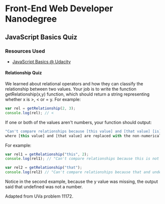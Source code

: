 # Front-End Web Developer Nanodegree

## JavaScript Basics Quiz

### Resources Used
* [JavaScript Basics @ Udacity](https://www.udacity.com/course/ud804)

#### Relationship Quiz

We learned about relational operators and how they can classify the relationship between two values. Your job is to write the function getRelationship(x,y) function, which should return a string representing whether x is >, < or = y. For example:
```javascript
var rel = getRelationship(2, 3);
console.log(rel); // <
```
If one or both of the values aren't numbers, your function should output:

```javascript
"Can't compare relationships because [this value] and [that value] [is]/[are] not [a] number[s]."
where [this value] and [that value] are replaced with the non-numerical values. The sentence should be grammatically correct by outputting either is or are and pluralizing number if necessary.
```
For example:
```javascript
var rel1 = getRelationship("this", 2);
console.log(rel1); // "Can't compare relationships because this is not a number"

var rel2 = getRelationship("that");
console.log(rel2) // "Can't compare relationships because that and undefined are not numbers"
```
Notice in the second example, because the y value was missing, the output said that undefined was not a number.

Adapted from UVa problem 11172.


